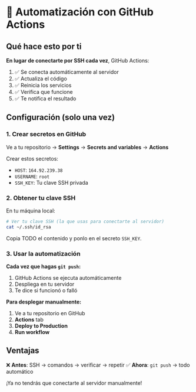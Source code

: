 # 🤖 Automatización con GitHub Actions

## Qué hace esto por ti

**En lugar de conectarte por SSH cada vez**, GitHub Actions:
1. ✅ Se conecta automáticamente al servidor
2. ✅ Actualiza el código
3. ✅ Reinicia los servicios
4. ✅ Verifica que funcione
5. ✅ Te notifica el resultado

## Configuración (solo una vez)

### 1. Crear secretos en GitHub
Ve a tu repositorio → **Settings** → **Secrets and variables** → **Actions**

Crear estos secretos:
- `HOST`: `164.92.239.38`
- `USERNAME`: `root`
- `SSH_KEY`: Tu clave SSH privada

### 2. Obtener tu clave SSH
En tu máquina local:
```bash
# Ver tu clave SSH (la que usas para conectarte al servidor)
cat ~/.ssh/id_rsa
```
Copia TODO el contenido y ponlo en el secreto `SSH_KEY`.

### 3. Usar la automatización

**Cada vez que hagas `git push`:**
1. GitHub Actions se ejecuta automáticamente
2. Despliega en tu servidor
3. Te dice si funcionó o falló

**Para desplegar manualmente:**
1. Ve a tu repositorio en GitHub
2. **Actions** tab
3. **Deploy to Production**
4. **Run workflow**

## Ventajas

❌ **Antes**: SSH → comandos → verificar → repetir
✅ **Ahora**: `git push` → todo automático

¡Ya no tendrás que conectarte al servidor manualmente!